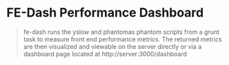 # FE-Dash Performance Dashboard

> fe-dash runs the yslow and phantomas phantom scripts from a grunt task to measure front end performance metrics. The returned metrics are then visualized and 
viewable on the server directly or via a dashboard page located at http://server:3000/dashboard

